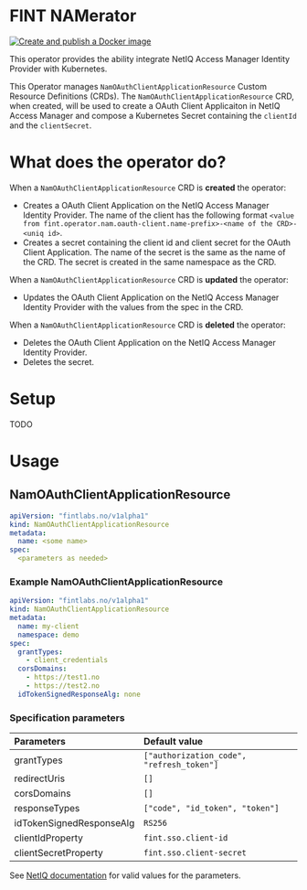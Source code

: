 # FINT NAMerator
[![Create and publish a Docker image](https://github.com/FINTLabs/namerator/actions/workflows/build-and-deploy.yaml/badge.svg)](https://github.com/FINTLabs/namerator/actions/workflows/build-and-deploy.yaml)

This operator provides the ability integrate NetIQ Access Manager Identity Provider with Kubernetes.

This Operator manages `NamOAuthClientApplicationResource` Custom Resource Definitions (CRDs).
The `NamOAuthClientApplicationResource` CRD, when created, will be used to create a OAuth Client Applicaiton in
NetIQ Access Manager and compose a Kubernetes Secret containing the `clientId` and the `clientSecret`.

# What does the operator do?

When a `NamOAuthClientApplicationResource` CRD is **created** the operator:

- Creates a OAuth Client Application on the NetIQ Access Manager Identity Provider. The name of the client has the
  following
  format `<value from fint.operator.nam.oauth-client.name-prefix>-<name of the CRD>-<uniq id>`.
- Creates a secret containing the client id and client secret for the OAuth Client Application. The name of the secret
  is the same as the name of the CRD. The secret is created in the same namespace as the CRD.

When a `NamOAuthClientApplicationResource` CRD is **updated** the operator:

- Updates the OAuth Client Application on the NetIQ Access Manager Identity Provider with the values from the spec in
  the CRD.

When a `NamOAuthClientApplicationResource` CRD is **deleted** the operator:

- Deletes the OAuth Client Application on the NetIQ Access Manager Identity Provider.
- Deletes the secret.

# Setup

TODO

# Usage

## NamOAuthClientApplicationResource

```yaml
apiVersion: "fintlabs.no/v1alpha1"
kind: NamOAuthClientApplicationResource
metadata:
  name: <some name>
spec:
  <parameters as needed>
```

### Example NamOAuthClientApplicationResource

```yaml
apiVersion: "fintlabs.no/v1alpha1"
kind: NamOAuthClientApplicationResource
metadata:
  name: my-client
  namespace: demo
spec:
  grantTypes:
    - client_credentials
  corsDomains:
    - https://test1.no
    - https://test2.no
  idTokenSignedResponseAlg: none
```

### Specification parameters

| Parameters               | Default value                             |
|:-------------------------|:------------------------------------------|
| grantTypes               | `["authorization_code", "refresh_token"]` |
| redirectUris             | `[]`                                      |
| corsDomains              | `[]`                                      |
| responseTypes            | `["code", "id_token", "token"]`           |
| idTokenSignedResponseAlg | `RS256`                                   |
| clientIdProperty         | `fint.sso.client-id`                      |
| clientSecretProperty     | `fint.sso.client-secret`                  |

See [NetIQ documentation](https://www.microfocus.com/documentation/access-manager/developer-documentation-5.0/oauth-application-developer-guide/registration-endpoint-details.html#mod-client-app)
for valid values for the parameters.

